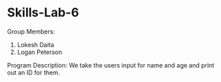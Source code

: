 # Skills-Lab-6

Group Members:
1. Lokesh Daita
2. Logan Peterson

Program Description:
We take the users input for name and age and print out an ID for them.
